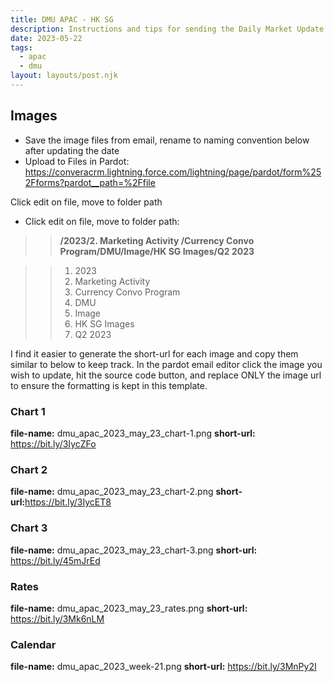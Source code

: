 ```yaml
---
title: DMU APAC - HK SG
description: Instructions and tips for sending the Daily Market Update for region APAC.
date: 2023-05-22
tags:
  - apac
  - dmu
layout: layouts/post.njk
---
```


## Images

- Save the image files from email, rename to naming convention below after updating the date
- Upload to Files in Pardot: https://converacrm.lightning.force.com/lightning/page/pardot/form%252Fforms?pardot__path=%2Ffile

Click edit on file, move to folder path 

- Click edit on file, move to folder path: 
>><strong>/2023/2. Marketing Activity /Currency Convo Program/DMU/Image/HK SG Images/Q2 2023</strong> 

>>1. 2023
>>2. Marketing Activity 
>>3. Currency Convo Program
>>4. DMU
>>5. Image
>>6. HK SG Images
>>7. Q2 2023 

I find it easier to generate the short-url for each image and copy them similar to below to keep track. In the pardot email editor click the image you wish to update, hit the source code button, and replace ONLY the image url to ensure the formatting is kept in this template.

### Chart 1
<strong>file-name:</strong> dmu_apac_2023_may_23_chart-1.png
<strong>short-url:</strong> https://bit.ly/3IycZFo

### Chart 2
<strong>file-name:</strong> dmu_apac_2023_may_23_chart-2.png
<strong>short-url:</strong>https://bit.ly/3IycET8

### Chart 3
<strong>file-name:</strong> dmu_apac_2023_may_23_chart-3.png
<strong>short-url:</strong> https://bit.ly/45mJrEd

### Rates
<strong>file-name:</strong> dmu_apac_2023_may_23_rates.png
<strong>short-url:</strong> https://bit.ly/3Mk6nLM

### Calendar 
<strong>file-name:</strong> dmu_apac_2023_week-21.png
<strong>short-url:</strong> https://bit.ly/3MnPy2I

